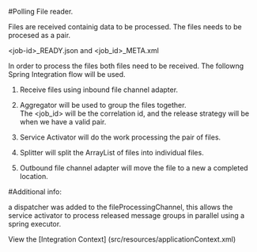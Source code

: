 #Polling File reader.

Files are received containig data to be processed.  The files needs to be procesed as a pair.

\<job-id>_READY.json  and \<job_id>_META.xml

In order to process the files both files need to be received.  The followng Spring Integration flow will be used.

1. Receive files using inbound file channel adapter.

2. Aggregator will be used to group the files together.  
    The <job_id> will be the correlation id,   and the release strategy will be when we have a valid pair.
    
3. Service Activator will do the work processing the pair of files.

4. Splitter will split the ArrayList of files into individual files.

5. Outbound file channel adapter will move the file to a new a completed location.


#Additional info:
 
a dispatcher was added to the fileProcessingChannel, this allows the service activator
to process released message groups in parallel using a spring executor.


View the [Integration Context] (src/resources/applicationContext.xml)


